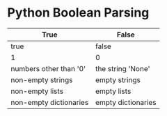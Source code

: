 # Python Boolean Parsing

| True | False |
|------|-------|
| true | false |
| 1    | 0     |
| numbers other than '0'  | the string 'None'  |
| non-empty strings  | empty strings  |
| non-empty lists  | empty lists  |
| non-empty dictionaries  | empty dictionaries  |